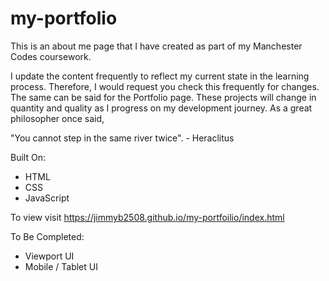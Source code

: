 # my-portfolio

This is an about me page that I have created as part of my Manchester Codes coursework. 

I update the content frequently to reflect my current state in the learning process. Therefore, I would request you check this frequently
for changes. The same can be said for the Portfolio page. These projects
will change in quantity and quality as I progress on my development journey. As a great philosopher once said,

"You cannot step in the same river twice". - Heraclitus

Built On:
- HTML
- CSS
- JavaScript

To view visit https://jimmyb2508.github.io/my-portfoilio/index.html

To Be Completed:
- Viewport UI
- Mobile / Tablet UI
